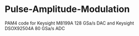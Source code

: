 # Pulse-Amplitude-Modulation
PAM4 code for Keysight M8199A 128 GSa/s DAC and Keysight DSOX92504A 80 GSa/s ADC
